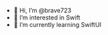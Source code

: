 - 👋 Hi, I’m @brave723
- 👀 I’m interested in Swift
- 🌱 I’m currently learning SwiftUI


<!---
brave723/brave723 is a ✨ special ✨ repository because its `README.md` (this file) appears on your GitHub profile.
You can click the Preview link to take a look at your changes.
--->
